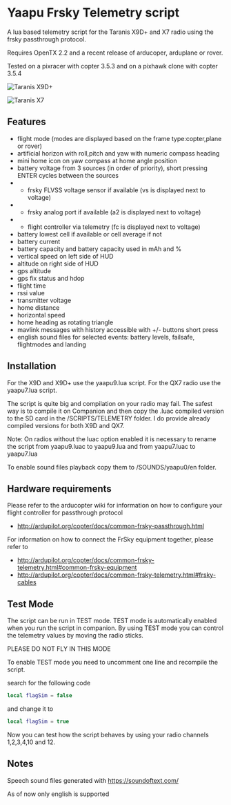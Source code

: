 # Yaapu Frsky Telemetry script

A lua based telemetry script for the Taranis X9D+ and X7 radio using the frsky passthrough protocol.

Requires OpenTX 2.2 and a recent release of arducoper, arduplane or rover.

Tested on a pixracer with copter 3.5.3 and on a pixhawk clone with copter 3.5.4

![Taranis X9D+](https://github.com/yaapu/FrskyTelemetryScript/blob/master/IMAGES/screenshot_x9.JPG)

![Taranis X7](https://github.com/yaapu/FrskyTelemetryScript/blob/master/IMAGES/screenshot_x7.JPG)


## Features

 - flight mode (modes are displayed based on the frame type:copter,plane or rover)
 - artificial horizon with roll,pitch and yaw with numeric compass heading
 - mini home icon on yaw compass at home angle position
 - battery voltage from 3 sources (in order of priority), short pressing ENTER cycles between the sources
 - - frsky FLVSS voltage sensor if available (vs is displayed next to voltage)
 - - frsky analog port if available (a2 is displayed next to voltage)
 - - flight controller via telemetry (fc is displayed next to voltage)
 - battery lowest cell if available or cell average if not
 - battery current
 - battery capacity and battery capacity used in mAh and %
 - vertical speed on left side of HUD
 - altitude on right side of HUD 
 - gps altitude
 - gps fix status and hdop
 - flight time
 - rssi value
 - transmitter voltage
 - home distance
 - horizontal speed
 - home heading as rotating triangle
 - mavlink messages with history accessible with +/- buttons short press
 - english sound files for selected events: battery levels, failsafe, flightmodes and landing

## Installation


For the X9D and X9D+ use the yaapu9.lua script.
For the QX7 radio use the yaapu7.lua script.

The script is quite big and compilation on your radio may fail.
The safest way is to compile it on Companion and then copy the .luac compiled version to the SD card in the /SCRIPTS/TELEMETRY folder.
I do provide already compiled versions for both X9D and QX7.

Note: On radios without the luac option enabled it is necessary to rename the script from yaapu9.luac to yaapu9.lua and from yaapu7.luac to yaapu7.lua

To enable sound files playback copy them to /SOUNDS/yaapu0/en folder.

## Hardware requirements

Please refer to the arducopter wiki for information on how to configure your flight controller for passthrough protocol
 - http://ardupilot.org/copter/docs/common-frsky-passthrough.html

For information on how to connect the FrSky equipment together, please refer to 
 - http://ardupilot.org/copter/docs/common-frsky-telemetry.html#common-frsky-equipment
 - http://ardupilot.org/copter/docs/common-frsky-telemetry.html#frsky-cables

## Test Mode

The script can be run in TEST mode. 
TEST mode is automatically enabled when you run the script in companion.
By using TEST mode you can control the telemetry values by moving the radio sticks.

PLEASE DO NOT FLY IN THIS MODE

To enable TEST mode you need to uncomment one line and recompile the script.

search for the following code
```lua
local flagSim = false
```
and change it to
```lua
local flagSim = true
```
Now you can test how the script behaves by using your radio channels 1,2,3,4,10 and 12.

## Notes

Speech sound files generated with https://soundoftext.com/

As of now only english is supported
